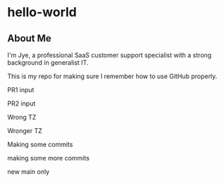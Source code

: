 # hello-world
## About Me

I'm Jye, a professional SaaS customer support specialist with a strong background in generalist IT.

This is my repo for making sure I remember how to use GitHub properly.

PR1 input

PR2 input

Wrong TZ

Wronger TZ

Making some commits

making some more commits

new main only
